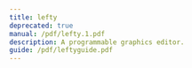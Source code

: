 ```yaml
---
title: lefty
deprecated: true
manual: /pdf/lefty.1.pdf
description: A programmable graphics editor.
guide: /pdf/leftyguide.pdf
---
```

